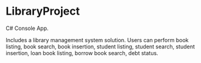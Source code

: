 # LibraryProject
C# Console App.

Includes a library management system solution. Users can perform book listing, book search, book insertion, student listing, student search, student insertion, loan book listing, borrow book search, debt status.